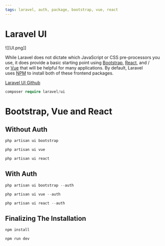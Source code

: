 ```yaml
---
tags: laravel, auth, package, bootstrap, vue, react
---
```


# Laravel UI
![[UI.png]]

While Laravel does not dictate which JavaScript or CSS pre-processors you use, it does provide a basic starting point using [Bootstrap](https://getbootstrap.com/), [React](https://reactjs.org/), and / or [Vue](https://vuejs.org/) that will be helpful for many applications. By default, Laravel uses [NPM](https://www.npmjs.org/) to install both of these frontend packages.

[Laravel UI Github](https://github.com/laravel/ui)

```php
composer require laravel/ui
```

# Bootstrap, Vue and React

## Without Auth

```php
php artisan ui bootstrap

php artisan ui vue

php artisan ui react
```

## With Auth

```php
php artisan ui bootstrap --auth

php artisan ui vue --auth

php artisan ui react --auth
```

## Finalizing The Installation

```php
npm install

npm run dev
```